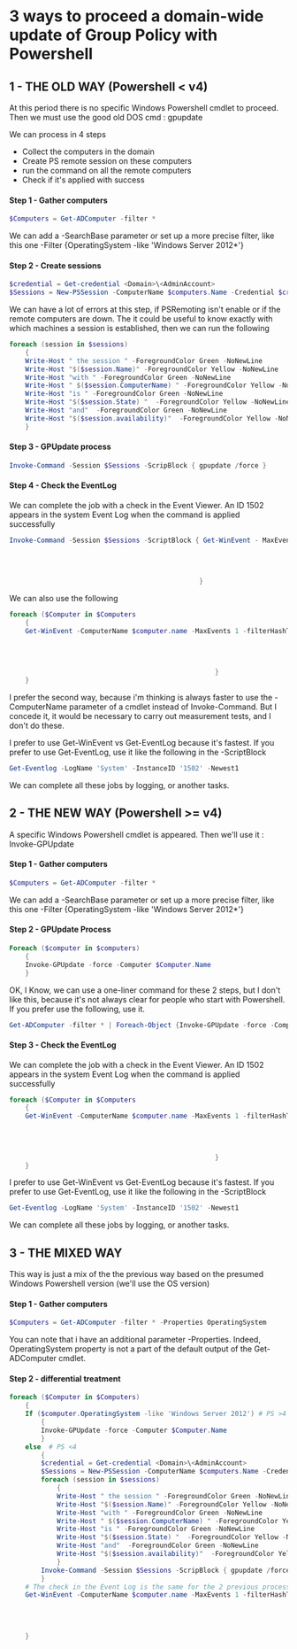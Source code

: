 # 3 ways to proceed a domain-wide update of Group Policy with Powershell


## 1 - THE OLD WAY (Powershell < v4)
At this period there is no specific Windows Powershell cmdlet to proceed. Then we must use the good old DOS cmd : gpupdate

We can process in 4 steps
- Collect the computers in the domain
- Create PS remote session on these computers
- run the command on all the remote computers
- Check if it's applied with success

#### Step 1 - Gather computers
```powershell
$Computers = Get-ADComputer -filter *
```
We can add a -SearchBase parameter or set up a more precise filter, like this one -Filter {OperatingSystem -like 'Windows Server 2012*'}

#### Step 2 - Create sessions
```powershell
$credential = Get-credential <Domain>\<AdminAccount>
$Sessions = New-PSSession -ComputerName $computers.Name -Credential $credential
```
We can have a lot of errors at this step, if PSRemoting isn't enable or if the remote computers are down.
The it could be useful to know exactly with which machines a session is established, then we can run the following

```powershell
foreach (session in $sessions)
    {
    Write-Host " the session " -ForegroundColor Green -NoNewLine
    Write-Host "$($session.Name)" -ForegroundColor Yellow -NoNewLine
    Write-Host "with " -ForegroundColor Green -NoNewLine
    Write-Host " $($session.ComputerName) " -ForegroundColor Yellow -NoNewLine
    Write-Host "is " -ForegroundColor Green -NoNewLine
    Write-Host "$($session.State) "  -ForegroundColor Yellow -NoNewLine
    Write-Host "and"  -ForegroundColor Green -NoNewLine
    Write-Host "$($session.availability)"  -ForegroundColor Yellow -NoNewLine
    }
```
#### Step 3 - GPUpdate process
```powershell
Invoke-Command -Session $Sessions -ScripBlock { gpupdate /force }
```
#### Step 4 - Check the EventLog
We can complete the job with a check in the Event Viewer. An ID 1502 appears in the system Event Log when the command is applied successfully
```powershell
Invoke-Command -Session $Sessions -ScriptBlock { Get-WinEvent - MaxEvents 1 -filterHashTable @{
                                                                                                LogName = 'System'
                                                                                                Level = '3'
                                                                                                ID = '1502'
                                                                                                }
                                                }
```
We can also use the following
```powershell
foreach ($Computer in $Computers
    {
    Get-WinEvent -ComputerName $computer.name -MaxEvents 1 -filterHashTable @{
                                                                                                    LogName = 'System'
                                                                                                    Level = '3'
                                                                                                    ID = '1502'
                                                                                                    }
                                                    }
    }
```
I prefer the second way, because i'm thinking is always faster to use the -ComputerName parameter of a cmdlet instead of Invoke-Command. But I concede it, it would be necessary to carry out measurement tests, and I don't do these.

I prefer to use Get-WinEvent vs Get-EventLog because it's fastest.
If you prefer to use Get-EventLog, use it like the following in the -ScriptBlock
```powershell
Get-Eventlog -LogName 'System' -InstanceID '1502' -Newest1
```
We can complete all these jobs by logging, or another tasks.


## 2 - THE NEW WAY (Powershell >= v4)
A  specific Windows Powershell cmdlet is appeared. Then we'll use it : Invoke-GPUpdate

#### Step 1 - Gather computers
```powershell
$Computers = Get-ADComputer -filter *
```
We can add a -SearchBase parameter or set up a more precise filter, like this one -Filter {OperatingSystem -like 'Windows Server 2012*'}

#### Step 2 - GPUpdate Process
```powershell
Foreach ($computer in $computers)
    {
    Invoke-GPUpdate -force -Computer $Computer.Name
    }
```
OK, I Know, we can use a one-liner command for these 2 steps, but I don't like this, because it's not always clear for people who start with Powershell. If you prefer use the following, use it.
```powershell
Get-ADComputer -filter * | Foreach-Object {Invoke-GPUpdate -force -Computer $_.Name}
```

#### Step 3 - Check the EventLog
We can complete the job with a check in the Event Viewer. An ID 1502 appears in the system Event Log when the command is applied successfully
```powershell
foreach ($Computer in $Computers
    {
    Get-WinEvent -ComputerName $computer.name -MaxEvents 1 -filterHashTable @{
                                                                                                    LogName = 'System'
                                                                                                    Level = '3'
                                                                                                    ID = '1502'
                                                                                                    }
                                                    }
    }
```
I prefer to use Get-WinEvent vs Get-EventLog because it's fastest.
If you prefer to use Get-EventLog, use it like the following in the -ScriptBlock
```powershell
Get-Eventlog -LogName 'System' -InstanceID '1502' -Newest1
```
We can complete all these jobs by logging, or another tasks.


## 3 - THE MIXED WAY
This way is just a mix of the the previous way based on the presumed Windows Powershell version (we'll use the OS version)
#### Step 1 - Gather computers
```powershell
$Computers = Get-ADComputer -filter * -Properties OperatingSystem
```
You can note that i have an additional parameter -Properties. Indeed, OperatingSystem property is not a part of the default output of the Get-ADComputer cmdlet.
#### Step 2 - differential treatment
```powershell
foreach ($Computer in $Computers)
    {
    If ($computer.OperatingSystem -like 'Windows Server 2012') # PS >4
        {
        Invoke-GPUpdate -force -Computer $Computer.Name
        }
    else  # PS <4
        {
        $credential = Get-credential <Domain>\<AdminAccount>
        $Sessions = New-PSSession -ComputerName $computers.Name -Credential $credential
        foreach (session in $sessions)
            {
            Write-Host " the session " -ForegroundColor Green -NoNewLine
            Write-Host "$($session.Name)" -ForegroundColor Yellow -NoNewLine
            Write-Host "with " -ForegroundColor Green -NoNewLine
            Write-Host " $($session.ComputerName) " -ForegroundColor Yellow -NoNewLine
            Write-Host "is " -ForegroundColor Green -NoNewLine
            Write-Host "$($session.State) "  -ForegroundColor Yellow -NoNewLine
            Write-Host "and"  -ForegroundColor Green -NoNewLine
            Write-Host "$($session.availability)"  -ForegroundColor Yellow -NoNewLine
            }
        Invoke-Command -Session $Sessions -ScripBlock { gpupdate /force }
        }
    # The check in the Event Log is the same for the 2 previous process
    Get-WinEvent -ComputerName $computer.name -MaxEvents 1 -filterHashTable @{
                                                                             LogName = 'System'
                                                                             Level = '3'
                                                                             ID = '1502'
                                                                             }
    }
```
